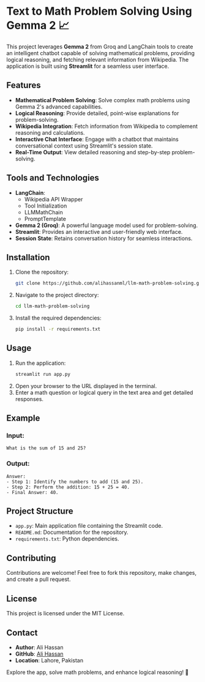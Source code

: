 # Text to Math Problem Solving Using Gemma 2 📈

This project leverages **Gemma 2** from Groq and LangChain tools to create an intelligent chatbot capable of solving mathematical problems, providing logical reasoning, and fetching relevant information from Wikipedia. The application is built using **Streamlit** for a seamless user interface.

## Features

- **Mathematical Problem Solving**: Solve complex math problems using Gemma 2's advanced capabilities.
- **Logical Reasoning**: Provide detailed, point-wise explanations for problem-solving.
- **Wikipedia Integration**: Fetch information from Wikipedia to complement reasoning and calculations.
- **Interactive Chat Interface**: Engage with a chatbot that maintains conversational context using Streamlit's session state.
- **Real-Time Output**: View detailed reasoning and step-by-step problem-solving.

## Tools and Technologies

- **LangChain**:
  - Wikipedia API Wrapper
  - Tool Initialization
  - LLMMathChain
  - PromptTemplate
- **Gemma 2 (Groq)**: A powerful language model used for problem-solving.
- **Streamlit**: Provides an interactive and user-friendly web interface.
- **Session State**: Retains conversation history for seamless interactions.

## Installation

1. Clone the repository:
   ```bash
   git clone https://github.com/alihassanml/llm-math-problem-solving.git
   ```
2. Navigate to the project directory:
   ```bash
   cd llm-math-problem-solving
   ```
3. Install the required dependencies:
   ```bash
   pip install -r requirements.txt
   ```

## Usage

1. Run the application:
   ```bash
   streamlit run app.py
   ```
2. Open your browser to the URL displayed in the terminal.
3. Enter a math question or logical query in the text area and get detailed responses.

## Example

### Input:
```
What is the sum of 15 and 25?
```

### Output:
```
Answer:
- Step 1: Identify the numbers to add (15 and 25).
- Step 2: Perform the addition: 15 + 25 = 40.
- Final Answer: 40.
```

## Project Structure

- `app.py`: Main application file containing the Streamlit code.
- `README.md`: Documentation for the repository.
- `requirements.txt`: Python dependencies.

## Contributing

Contributions are welcome! Feel free to fork this repository, make changes, and create a pull request.

## License

This project is licensed under the MIT License.

## Contact

- **Author**: Ali Hassan  
- **GitHub**: [Ali Hassan](https://github.com/alihassanml)  
- **Location**: Lahore, Pakistan  

Explore the app, solve math problems, and enhance logical reasoning! 🚀

